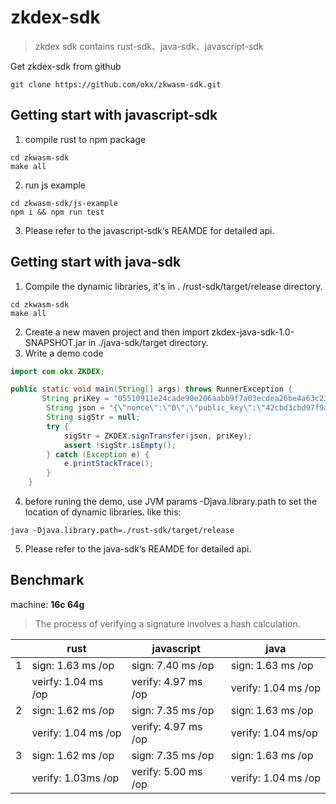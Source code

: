 # zkdex-sdk

> zkdex sdk contains rust-sdk、java-sdk、javascript-sdk

Get zkdex-sdk from github

```shell
git clone https://github.com/okx/zkwasm-sdk.git
```

## Getting start with javascript-sdk

1. compile rust to npm package

```
cd zkwasm-sdk
make all
```
2. run js example

```shell
cd zkwasm-sdk/js-example
npm i && npm run test
```
3. Please refer to the javascript-sdk‘s REAMDE for detailed api.

## Getting start with java-sdk

1. Compile the dynamic libraries, it's in . /rust-sdk/target/release directory. 

```
cd zkwasm-sdk
make all
```

2. Create a new maven project and then import zkdex-java-sdk-1.0-SNAPSHOT.jar in ./java-sdk/target directory.
3. Write a demo code

```java
import com.okx.ZKDEX;

public static void main(String[] args) throws RunnerException {
       String priKey = "05510911e24cade90e206aabb9f7a03ecdea26be4a63c231fabff27ace91471e";
        String json = "{\"nonce\":\"0\",\"public_key\":\"42cbd3cbd97f9ac9c5c4b15f0b5ca78d57ff1e5948008799b9c0d330b1e217a9\",\"expiration_timestamp\":\"0\",\"sender_position_id\":0,\"receiver_public_key\":\"0000000000000000000000000000000000000000000000000000000000000000\",\"receiver_position_id\":0,\"amount\":0,\"asset_id\":\"0xa\"}";
        String sigStr = null;
        try {
            sigStr = ZKDEX.signTransfer(json, priKey);
            assert !sigStr.isEmpty();
        } catch (Exception e) {
            e.printStackTrace();
        }
    }
```

4. before runing the demo, use JVM params   -Djava.library.path  to set the location of dynamic libraries. like this:

```
java -Djava.library.path=./rust-sdk/target/release
```

5. Please refer to the java-sdk‘s REAMDE for detailed api.

## Benchmark

machine: **16c 64g**

> The process of verifying a signature involves a hash calculation.

|      | rust                | javascript          | java                |
| ---- | ------------------- | ------------------- | ------------------- |
| 1    | sign: 1.63 ms /op   | sign: 7.40 ms /op   | sign: 1.63 ms /op   |
|      | veirfy: 1.04 ms /op | verify: 4.97 ms /op | verify: 1.04 ms /op |
| 2    | sign: 1.62 ms /op   | sign: 7.35 ms /op   | sign: 1.63 ms /op   |
|      | verify: 1.04 ms /op | verify: 4.97 ms /op | verify: 1.04 ms/op  |
| 3    | sign: 1.62 ms /op   | sign: 7.35 ms /op   | sign: 1.63 ms /op   |
|      | verify: 1.03ms /op  | verify: 5.00 ms /op | verify: 1.04 ms /op |
